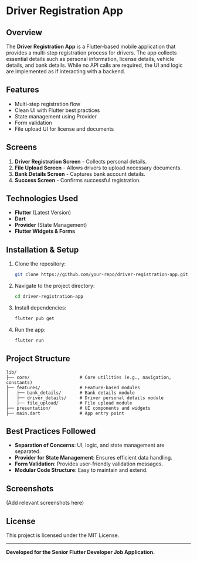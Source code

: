 # Driver Registration App

## Overview

The **Driver Registration App** is a Flutter-based mobile application that provides a multi-step registration process for drivers. The app collects essential details such as personal information, license details, vehicle details, and bank details. While no API calls are required, the UI and logic are implemented as if interacting with a backend.

## Features

- Multi-step registration flow
- Clean UI with Flutter best practices
- State management using Provider
- Form validation
- File upload UI for license and documents

## Screens

1. **Driver Registration Screen** - Collects personal details.
2. **File Upload Screen** - Allows drivers to upload necessary documents.
3. **Bank Details Screen** - Captures bank account details.
4. **Success Screen** - Confirms successful registration.

## Technologies Used

- **Flutter** (Latest Version)
- **Dart**
- **Provider** (State Management)
- **Flutter Widgets & Forms**

## Installation & Setup

1. Clone the repository:
   ```sh
   git clone https://github.com/your-repo/driver-registration-app.git
   ```
2. Navigate to the project directory:
   ```sh
   cd driver-registration-app
   ```
3. Install dependencies:
   ```sh
   flutter pub get
   ```
4. Run the app:
   ```sh
   flutter run
   ```

## Project Structure

```
lib/
├── core/                   # Core utilities (e.g., navigation, constants)
├── features/               # Feature-based modules
│   ├── bank_details/       # Bank details module
│   ├── driver_details/     # Driver personal details module
│   ├── file_upload/        # File upload module
├── presentation/           # UI components and widgets
├── main.dart               # App entry point
```

## Best Practices Followed

- **Separation of Concerns**: UI, logic, and state management are separated.
- **Provider for State Management**: Ensures efficient data handling.
- **Form Validation**: Provides user-friendly validation messages.
- **Modular Code Structure**: Easy to maintain and extend.

## Screenshots

(Add relevant screenshots here)

## License

This project is licensed under the MIT License.

---

**Developed for the Senior Flutter Developer Job Application.**

